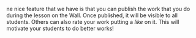 ne nice feature that we have is that you can publish the work that you do during the lesson on the Wall. Once published, it will be visible to all students. Others can also rate your work putting a <i>like</i> on it. This will motivate your students to do better works!